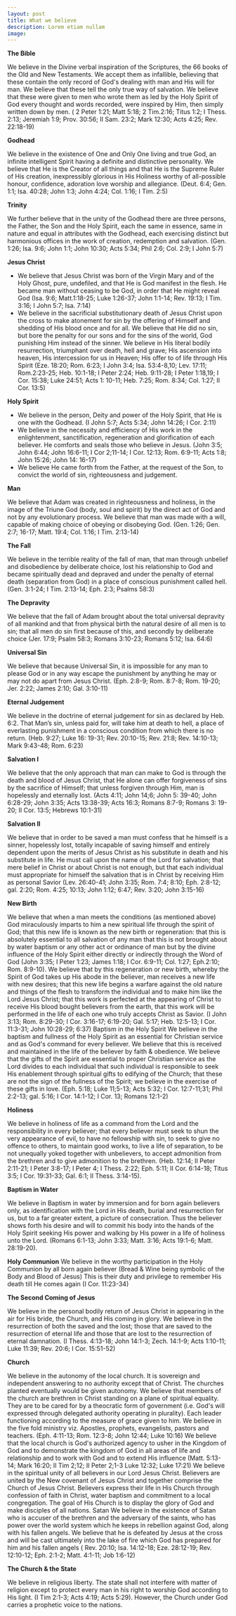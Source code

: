 ```yaml
---
layout: post
title: What we believe
description: Lorem etiam nullam
image: 
---
```


**The Bible**

We believe in the Divine verbal inspiration of the Scriptures, the 66 books of the Old and New Testaments. We accept them as infallible, believing that these contain the only record of God's dealing with man and His will for man. We believe that these tell the only true way of salvation. We believe that these were given to men who wrote them as led by the Holy Spirit of God every thought and words recorded, were inspired by Him, then simply written down by men. ( 2 Peter 1:21; Matt 5:18; 2 Tim.2:16; Titus 1:2; I Thess. 2:13; Jeremiah 1:9; Prov. 30:56; II Sam. 23:2; Mark 12:30; Acts 4:25; Rev. 22:18-19)

**Godhead**

We believe in the existence of One and Only One living and true God, an infinite intelligent Spirit having a definite and distinctive personality. We believe that He is the Creator of all things and that He is the Supreme Ruler of His creation, inexpressibly glorious in His Holiness worthy of all-possible honour, confidence, adoration love worship and allegiance. (Deut. 6:4; Gen. 1:1; Isa. 40:28; John 1:3; John 4:24; Col. 1:16; I Tim. 2:5)

**Trinity**

We further believe that in the unity of the Godhead there are three persons, the Father, the Son and the Holy Spirit, each the same in essence, same in nature and equal in attributes with the Godhead, each exercising distinct but harmonious offices in the work of creation, redemption and salvation. (Gen. 1:26; Isa. 9:6; John 1:1; John 10:30; Acts 5:34; Phil 2:6; Col. 2:9; I John 5:7)

**Jesus Christ**

- We believe that Jesus Christ was born of the Virgin Mary and of the Holy Ghost, pure, undefiled, and that He is God manifest in the flesh. He became man without ceasing to be God, in order that He might reveal God (Isa. 9:6; Matt.1:18-25; Luke 1:26-37; John 1:1-14; Rev. 19:13; I Tim. 3:16; I John 5:7; Isa. 7:14)
- We believe in the sacrificial substitutionary death of Jesus Christ upon the cross to make atonement for sin by the offering of Himself and shedding of His blood once and for all. We believe that He did no sin, but bore the penalty for our sons and for the sins of the world, God punishing Him instead of the sinner. We believe in His literal bodily resurrection, triumphant over death, hell and grave; His ascension into heaven, His intercession for us in Heaven; His offer to of life through His Spirit (Eze. 18:20; Rom. 6:23; I John 3:4; Isa. 53:4-8,10; Lev. 17:11; Rom.2:23-25; Heb. 10:1-18; I Peter 2:24; Heb. 9:11-28; I Peter 1:18,19; I Cor. 15:38; Luke 24:51; Acts 1: 10-11; Heb. 7:25; Rom. 8:34; Col. 1:27; II Cor. 13:5)

**Holy Spirit**

- We believe in the person, Deity and power of the Holy Spirit, that He is one with the Godhead. (I John 5:7; Acts 5:34; John 14:26; I Cor. 2:11)
- We believe in the necessity and efficiency of His work in the enlightenment, sanctification, regeneration and glorification of each believer. He comforts and seals those who believe in Jesus. (John 3:5; John 6:44; John 16:6-11; I Cor 2;11-14; I Cor. 12:13; Rom. 6:9-11; Acts 1:8; John 15:26; John 14: 16-17)
- We believe He came forth from the Father, at the request of the Son, to convict the world of sin, righteousness and judgement.

**Man**

We believe that Adam was created in righteousness and holiness, in the image of the Triune God (body, soul and spirit) by the direct act of God and not by any evolutionary process. We believe that man was made with a will, capable of making choice of obeying or disobeying God. (Gen. 1:26; Gen. 2:7; 16-17; Matt. 19:4; Col. 1:16; I Tim. 2:13-14)

**The Fall**

We believe in the terrible reality of the fall of man, that man through unbelief and disobedience by deliberate choice, lost his relationship to God and became spiritually dead and depraved and under the penalty of eternal death (separation from God) in a place of conscious punishment called hell. (Gen. 3:1-24; I Tim. 2:13-14; Eph. 2:3; Psalms 58:3)

**The Depravity**

We believe that the fall of Adam brought about the total universal depravity of all mankind and that from physical birth the natural desire of all men is to sin; that all men do sin first because of this, and secondly by deliberate choice (Jer. 17:9; Psalm 58:3; Romans 3:10-23; Romans 5:12; Isa. 64:6)

**Universal Sin**

We believe that because Universal Sin, it is impossible for any man to please God or in any way escape the punishment by anything he may or may not do apart from Jesus Christ. (Eph. 2:8-9; Rom. 8:7-8; Rom. 19-20; Jer. 2:22; James 2:10; Gal. 3:10-11)

**Eternal Judgement**

We believe in the doctrine of eternal judgement for sin as declared by Heb. 6:2. That Man’s sin, unless paid for, will take him at death to hell, a place of everlasting punishment in a conscious condition from which there is no return. (Heb. 9:27; Luke 16: 19-31; Rev. 20:10-15; Rev. 21:8; Rev. 14:10-13; Mark 9:43-48; Rom. 6:23)

**Salvation I**

We believe that the only approach that man can make to God is through the death and blood of Jesus Christ, that He alone can offer forgiveness of sins by the sacrifice of Himself; that unless forgiven through Him, man is hopelessly and eternally lost. (Acts 4:11; John 14;6; John 5: 39-40; John 6:28-29; John 3:35; Acts 13:38-39; Acts 16:3; Romans 8:7-9; Romans 3: 19-20; II Cor. 13:5; Hebrews 10:1-31)

**Salvation II**

We believe that in order to be saved a man must confess that he himself is a sinner, hopelessly lost, totally incapable of saving himself and entirely dependent upon the merits of Jesus Christ as his substitute in death and his substitute in life. He must call upon the name of the Lord for salvation; that mere belief in Christ or about Christ is not enough, but that each individual must appropriate for himself the salvation that is in Christ by receiving Him as personal Savior (Lev. 26:40-41; John 3:35; Rom. 7:4; 8:10; Eph. 2:8-12; gal. 2:20; Rom. 4:25; 10:13; John 1:12; 6:47; Rev. 3:20; John 3:15-16)

**New Birth**

We believe that when a man meets the conditions (as mentioned above) God miraculously imparts to him a new spiritual life through the spirit of God; that this new life is known as the new birth or regeneration: that this is absolutely essential to all salvation of any man that this is not brought about by water baptism or any other act or ordinance of man but by the divine influence of the Holy Spirit either directly or indirectly through the Word of God (John 3:35; I Peter 1:23; James 1:18; I Cor. 6:9-11; Col. 1:27; Eph.2:10; Rom. 8:9-10).
We believe that by this regeneration or new birth, whereby the Spirit of God takes up His abode in the believer, man receives a new life with new desires; that this new life begins a warfare against the old nature and things of the flesh to transform the individual and to make him like the Lord Jesus Christ; that this work is perfected at the appearing of Christ to receive His blood bought believers from the earth, that this work will be performed in the life of each one who truly accepts Christ as Savior. (I John 3:13; Rom. 8:29-30; I Cor. 3:16-17; 6:19-20; Gal. 5:17; Heb. 12:5-13; I Cor. 11:3-31; John 10:28-29; 6:37)
Baptism in the Holy Spirit
We believe in the baptism and fullness of the Holy Spirit as an essential for Christian service and as God's command for every believer. We believe that this is received and maintained in the life of the believer by faith & obedience. We believe that the gifts of the Spirit are essential to proper Christian service as the Lord divides to each individual that such individual is responsible to seek His enablement through spiritual gifts to edifying of the Church; that these are not the sign of the fullness of the Spirit; we believe in the exercise of these gifts in love. (Eph. 5:18; Luke 11;5-13; Acts 5:32; I Cor. 12:7-11;31; Phil 2:2-13; gal. 5:16; I Cor. 14:1-12; I Cor. 13; Romans 12:1-2)

**Holiness**

We believe in holiness of life as a command from the Lord and the responsibility in every believer; that every believer must seek to shun the very appearance of evil, to have no fellowship with sin, to seek to give no offence to others, to maintain good works, to live a life of separation, to be not unequally yoked together with unbelievers, to accept admonition from the brethren and to give admonition to the brethren. (Heb. 12:14; II Peter 2:11-21; I Peter 3:8-17; I Peter 4; I Thess. 2:22; Eph. 5:11; II Cor. 6:14-18; Titus 3:5; I Cor. 19:31-33; Gal. 6:1; II Thess. 3:14-15).

**Baptism in Water**

We believe in Baptism in water by immersion and for born again believers only, as identification with the Lord in His death, burial and resurrection for us, but to a far greater extent, a picture of consecration. Thus the believer shows forth his desire and will to commit his body into the hands of the Holy Spirit seeking His power and walking by His power in a life of holiness unto the Lord. (Romans 6:1-13; John 3:33; Matt. 3:16; Acts 19:1-6; Matt. 28:19-20).

**Holy Communion**
We believe in the worthy participation in the Holy Communion by all born again believer (Bread & Wine being symbolic of the Body and Blood of Jesus) This is their duty and privilege to remember His death till He comes again (I Cor. 11:23-34)

**The Second Coming of Jesus**

We believe in the personal bodily return of Jesus Christ in appearing in the air for His bride, the Church, and His coming in glory. We believe in the resurrection of both the saved and the lost; those that are saved to the resurrection of eternal life and those that are lost to the resurrection of eternal damnation. (I Thess. 4:13-18; John 14:1-3; Zech. 14:1-9; Acts 1:10-11; Luke 11:39; Rev. 20:6; I Cor. 15:51-52)

**Church**

We believe in the autonomy of the local church. It is sovereign and independent answering to no authority except that of Christ. The churches planted eventually would be given autonomy.
We believe that members of the church are brethren in Christ standing on a plane of spiritual equality. They are to be cared for by a theocratic form of government (i.e. God's will expressed through delegated authority operating in plurality). Each leader functioning according to the measure of grace given to him. We believe in the five fold ministry viz. Apostles, prophets, evangelists, pastors and teachers. (Eph. 4:11-13; Rom. 12:3-8; John 12:44; Luke 10:16)
We believe that the local church is God's authorized agency to usher in the Kingdom of God and to demonstrate the kingdom of God in all areas of life and relationship and to work with God and to extend His influence (Matt. 5:13-14; Mark 16:20; II Tim 2;12; II Peter 2;1-3 Luke 12:32; Luke 17:21)
We believe in the spiritual unity of all believers in our Lord Jesus Christ. Believers are united by the New covenant of Jesus Christ and together comprise the Church of Jesus Christ. Believers express their life in His Church through confession of faith in Christ, water baptism and commitment to a local congregation. The goal of His Church is to display the glory of God and make disciples of all nations.
Satan
We believe in the existence of Satan who is accuser of the brethren and the adversary of the saints, who has power over the world system which he keeps in rebellion against God, along with his fallen angels. We believe that he is defeated by Jesus at the cross and will be cast ultimately into the lake of fire which God has prepared for him and his fallen angels ( Rev. 20:10; Isa. 14:12-18; Eze. 28:12-19; Rev. 12:10-12; Eph. 2:1-2; Matt. 4:1-11; Job 1:6-12)

**The Church & the State**

We believe in religious liberty. The state shall not interfere with matter of religion except to protect every man in his right to worship God according to His light. (I Tim 2:1-3; Acts 4:19; Acts 5:29). However, the Church under God carries a prophetic voice to the nations.
